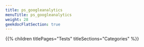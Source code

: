 ```yaml
---
title: ps_googleanalytics
menuTitle: ps_googleanalytics
weight: 28 
geekdocFlatSection: true
---
```


{{% children titlePages="Tests" titleSections="Categories" %}}
